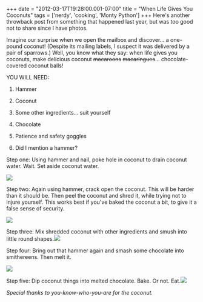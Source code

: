+++
date = "2012-03-17T19:28:00.001-07:00"
title = "When Life Gives You Coconuts"
tags = ['nerdy', 'cooking', 'Monty Python']
+++
Here's another throwback post from something that happened last year, but was too good not to share since I have photos.

Imagine our surprise when we open the mailbox and discover...  a one-pound coconut!  (Despite its mailing labels, I suspect it was delivered by a pair of sparrows.)  Well, you know what they say: when life gives you coconuts, make delicious coconut ~~macaroons~~ ~~macaringues~~... chocolate-covered coconut balls!

YOU WILL NEED:

1.  Hammer

2.  Coconut

3.  Some other ingredients... suit yourself

4.  Chocolate

5.  Patience and safety goggles 

6.  Did I mention a hammer?

Step one:  Using hammer and nail, poke hole in coconut to drain coconut water.  Wait.  Set aside coconut water.

<img src="http://1.bp.blogspot.com/-SON8bHewoto/T2P0yi2dapI/AAAAAAAAAXI/gAka0_HEiro/s1600/IMG_6655.JPG"/>

Step two:  Again using hammer, crack open the coconut.  This will be harder than it should be.  Then peel the coconut and shred it, while trying not to injure yourself.  This works best if you've baked the coconut a bit, to give it a false sense of security.

<img src="http://1.bp.blogspot.com/-Myoo3INu-ZA/T2P00YXgikI/AAAAAAAAAXk/hbNGFZRA0sc/s1600/IMG_6657.JPG"/>

Step three:  Mix shredded coconut with other ingredients and smush into little round shapes.<img src="http://2.bp.blogspot.com/--8YO2L_YWyY/T2P00NXrnJI/AAAAAAAAAXc/_zyXgThrdJc/s1600/IMG_6699.JPG"/>

Step four:  Bring out that hammer again and smash some chocolate into smithereens.  Then melt it.  

<img src="http://2.bp.blogspot.com/-qUeyBtRvAlM/T2P0zFeoreI/AAAAAAAAAXM/T4vTxakEOf8/s1600/IMG_6701.JPG"/> 

Step five:  Dip coconut things into melted chocolate.  Bake.  Or not.  Eat.<img src="http://4.bp.blogspot.com/-rzmX_nsK-d4/T2P0zirQoVI/AAAAAAAAAXU/GPBod8CI3Y4/s1600/IMG_6702.JPG"/>

*Special thanks to you-know-who-you-are for the coconut.*

